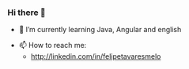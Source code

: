 ### Hi there 👋

<!--
**felipetavaresmelo/felipetavaresmelo** is a ✨ _special_ ✨ repository because its `README.md` (this file) appears on your GitHub profile.

Here are some ideas to get you started:
-->

- 🌱 I’m currently learning Java, Angular and english
<!-- - 👯 I’m looking to collaborate on ... -->
<!-- - 🤔 I’m looking for help with ... -->
<!-- - 💬 Ask me about Java, Angular ... -->
- 📫 How to reach me: 
  - http://linkedin.com/in/felipetavaresmelo
<!-- - 😄 Pronouns: ... -->
<!-- - ⚡ Fun fact: ... -->
